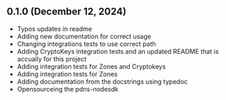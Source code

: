 ## 0.1.0 (December 12, 2024)
  - Typos updates in readme
  - Adding new documentation for correct usage
  - Changing integrations tests to use correct path
  - Adding CryptoKeys integration tests and an updated README that is accually for this project
  - Adding integration tests for Zones and Cryptokeys
  - Adding integration tests for Zones
  - Adding documentation from the docstrings using typedoc
  - Opensourceing the pdns-nodesdk

